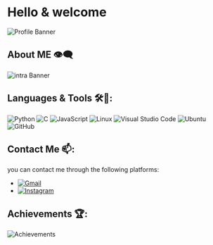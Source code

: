 
# Hello & welcome 

![Profile Banner](https://raw.githubusercontent.com/salmane10/salmane10/main/giphy.gif)

## About ME 👁‍🗨
![intra Banner](https://raw.githubusercontent.com/salmane10/salmane10/main/.github/v1.svg)

## Languages & Tools 🛠️🎨:
![Python](https://img.shields.io/badge/-Python-000?&logo=Python)
![C](https://img.shields.io/badge/-C-000?&logo=C)
![JavaScript](https://img.shields.io/badge/-JavaScript-000?&logo=JavaScript)
![Linux](https://img.shields.io/badge/-Linux-000?&logo=Linux)
![Visual Studio Code](https://img.shields.io/badge/-Visual%20Studio%20Code-000?&logo=Visual%20Studio%20Code)
![Ubuntu](https://img.shields.io/badge/-Ubuntu-000?&logo=Ubuntu)
![GitHub](https://img.shields.io/badge/-GitHub-000?&logo=GitHub)

## Contact Me 📫:
you can contact me through the following platforms:
- [![Gmail](https://img.shields.io/badge/-Gmail-000?&logo=Gmail)](salmanelouham1@gmail.com)
- [![Instagram](https://img.shields.io/badge/-Instagram-000?&logo=Instagram)]([https://www.instagram.com/your-instagram](https://www.instagram.com/salmane.1/))


## Achievements 🏆:
![Achievements](URL_TO_YOUR_ACHIEVEMENTS_IMAGE)
<!--
**salmane10/salmane10** is a ✨ _special_ ✨ repository because its `README.md` (this file) appears on your GitHub profile.

Here are some ideas to get you started:

- 🔭 I’m currently working on ...
- 🌱 I’m currently learning ...
- 👯 I’m looking to collaborate on ...
- 🤔 I’m looking for help with ...
- 💬 Ask me about ...
- 📫 How to reach me: ...
- 😄 Pronouns: ...
- ⚡ Fun fact: ...
-->
